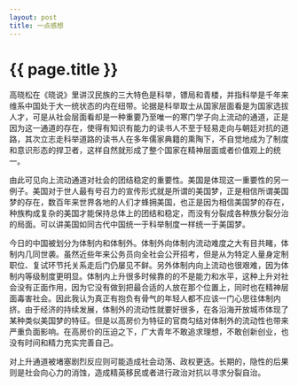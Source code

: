 ```yaml
---
layout: post
title: 一点感想
---
```


{{ page.title }}
===============

高晓松在《晓说》里讲汉民族的三大特色是科举，镖局和青楼，并指科举是千年来维系中国处于大一统状态的内在纽带。论据是科举取士从国家层面看是为国家选拔人才，可是从社会层面看却是一种重要乃至唯一的寒门学子向上流动的通道，正是因为这一通道的存在，使得有知识有能力的读书人不至于轻易走向与朝廷对抗的道路，其次立志走科举道路的读书人在多年儒家典籍的熏陶下，不自觉地成为了制度和意识形态的捍卫者，这样自然就形成了整个国家在精神层面或者价值观上的统一。

由此可见向上流动通道对社会的团结稳定的重要性。美国是体现这一重要性的另一例子。美国对于世人最有号召力的宣传形式就是所谓的美国梦，正是相信所谓美国梦的存在，数百年来世界各地的人们才蜂拥美国，也正是因为相信美国梦的存在，种族构成复杂的美国才能保持总体上的团结和稳定，而没有分裂成各种族分裂分治的局面。可以讲美国如同古代中国统一于科举制度一样统一于美国梦。

今日的中国被划分为体制内和体制外。体制外向体制内流动难度之大有目共睹，体制内几同世袭。虽然近些年来公务员向全社会公开招考，但是从为特定人量身定制职位、复试环节托关系走后门仍屡见不鲜。另外体制内向上流动也很艰难，因为体制内等级制度更明显。体制内上升很多时候靠的的不是能力和水平，这种上升对社会没有正面作用，因为它没有做到把最合适的人放在那个位置上，同时也在精神层面毒害社会。因此我认为真正有抱负有骨气的年轻人都不应该一门心思往体制内挤。由于经济的持续发展，体制外的流动性就要好很多，在各沿海开放城市体现了某种类似美国梦的特征。但是以高房价为特征的官商勾结对体制外的流动性也带来严重负面影响。在高房价的压迫之下，广大青年不敢追求理想，不敢创新创业，也没有时间和精力充实完善自己。

对上升通道被堵塞剧烈反应则可能造成社会动荡、政权更迭。长期的，隐性的后果则是社会向心力的消蚀，造成精英移民或者进行政治对抗以寻求分裂自治。

